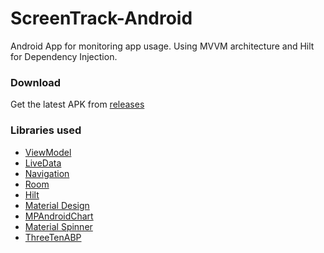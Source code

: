 # ScreenTrack-Android
Android App for monitoring app usage. Using MVVM architecture and Hilt for Dependency Injection.

### Download
Get the latest APK from [releases](https://github.com/ashar-7/ScreenTrack-Android/releases)

### Libraries used
* [ViewModel](https://developer.android.com/topic/libraries/architecture/viewmodel)
* [LiveData](https://developer.android.com/topic/libraries/architecture/livedata)
* [Navigation](https://developer.android.com/guide/navigation)
* [Room](https://developer.android.com/training/data-storage/room)
* [Hilt](https://developer.android.com/training/dependency-injection/hilt-android)
* [Material Design](https://material.io/)
* [MPAndroidChart](https://github.com/PhilJay/MPAndroidChart)
* [Material Spinner](https://github.com/jaredrummler/MaterialSpinner)
* [ThreeTenABP](https://github.com/JakeWharton/ThreeTenABP)

